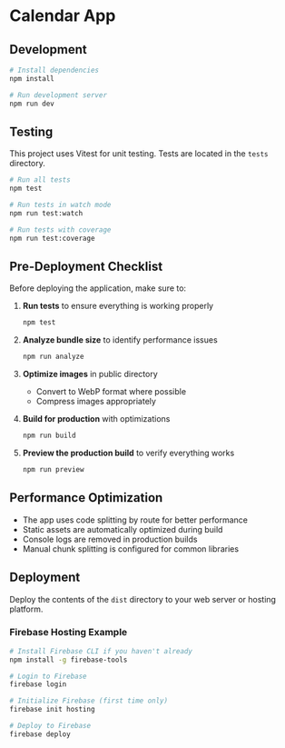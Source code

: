 # Calendar App

## Development

```bash
# Install dependencies
npm install

# Run development server
npm run dev
```

## Testing

This project uses Vitest for unit testing. Tests are located in the `tests` directory.

```bash
# Run all tests
npm test

# Run tests in watch mode
npm run test:watch

# Run tests with coverage
npm run test:coverage
```

## Pre-Deployment Checklist

Before deploying the application, make sure to:

1. **Run tests** to ensure everything is working properly
   ```bash
   npm test
   ```

2. **Analyze bundle size** to identify performance issues
   ```bash
   npm run analyze
   ```

3. **Optimize images** in public directory
   - Convert to WebP format where possible
   - Compress images appropriately

4. **Build for production** with optimizations
   ```bash
   npm run build
   ```

5. **Preview the production build** to verify everything works
   ```bash
   npm run preview
   ```

## Performance Optimization

- The app uses code splitting by route for better performance
- Static assets are automatically optimized during build
- Console logs are removed in production builds
- Manual chunk splitting is configured for common libraries

## Deployment

Deploy the contents of the `dist` directory to your web server or hosting platform.

### Firebase Hosting Example

```bash
# Install Firebase CLI if you haven't already
npm install -g firebase-tools

# Login to Firebase
firebase login

# Initialize Firebase (first time only)
firebase init hosting

# Deploy to Firebase
firebase deploy
``` 
